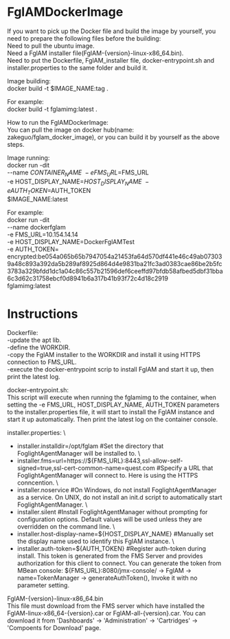 # FglAMDockerImage
If you want to pick up the Docker file and build the image by yourself, you need to prepare the following files before the building: \
Need to pull the ubuntu image. \
Need a FglAM installer file(FglAM-{version}-linux-x86_64.bin). \
Need to put the Dockerfile, FglAM_installer file, docker-entrypoint.sh and installer.properties to the same folder and build it.

Image building: \
docker build -t $IMAGE_NAME:tag .

For example: \
docker build -t fglamimg:latest .

How to run the FglAMDockerImage: \
You can pull the image on docker hub(name: zakeguo/fglam_docker_image), or you can build it by yourself as the above steps.

Image running: \
docker run -dit \
--name $CONTAINER_NAME \
-e FMS_URL=$FMS_URL \
-e HOST_DISPLAY_NAME=$HOST_DISPLAY_NAME \
-e AUTH_TOKEN=$AUTH_TOKEN \
$IMAGE_NAME:latest

For example: \
docker run -dit \
--name dockerfglam \
-e FMS_URL=10.154.14.14 \
-e HOST_DISPLAY_NAME=DockerFglAMTest \
-e AUTH_TOKEN= encrypted:be054a065b65b7947054a21453fa64d570df441e46c49ab073039a48c893a392da5b289af8925d864d4e9831ba21fc3ad0383cae86be2b5fc3783a329bfdd1dc1a04c86c557b21596def6ceeffd97bfdb58afbed5dbf31bba6c3d62c31758ebcf0d8941b6a317b41b93f72c4d18c2919 \
fglamimg:latest


# Instructions
Dockerfile: \
-update the apt lib. \
-define the WORKDIR. \
-copy the FglAM installer to the WORKDIR and install it using HTTPS connection to FMS_URL. \
-execute the docker-entrypoint scrip to install FglAM and start it up, then print the latest log. 

docker-entrypoint.sh: \
This script will execute when running the fglamimg to the container, when setting the -e FMS_URL, HOST_DISPLAY_NAME, AUTH_TOKEN parameters to the installer.properties file, it will start to install the FglAM instance and start it up automatically. Then print the latest log on the container console. 

installer.properties: \
- installer.installdir=/opt/fglam  #Set the directory that FoglightAgentManager will be installed to. \
- installer.fms=url=https://${FMS_URL}:8443,ssl-allow-self-signed=true,ssl-cert-common-name=quest.com #Specify a URL that FoglightAgentManager will connect to. Here is using the HTTPS conncention. \
- installer.noservice  #On Windows, do not install FoglightAgentManager as a service. On UNIX, do not install an init.d script to automatically start FoglightAgentManager. \
- installer.silent  #Install FoglightAgentManager without prompting for configuration options. Default values will be used unless they are
overridden on the command line. \
- installer.host-display-name=${HOST_DISPLAY_NAME}  #Manually set the display name used to identify this FglAM instance. \
- installer.auth-token=${AUTH_TOKEN}  #Register auth-token during install. This token is generated from the FMS Server and provides authorization for this client to connect. You can generate the token from MBean console: ${FMS_URL}:8080/jmx-console/ -> FglAM -> name=TokenManager -> generateAuthToken(), Invoke it with no parameter setting. 

FglAM-{version}-linux-x86_64.bin \
This file must download from the FMS server which have installed the FglAM-linux-x86_64-{version}.car or FglAM-all-{version}.car. You can download it from 'Dashboards' -> 'Administration' -> 'Cartridges' -> 'Compoents for Download' page.
